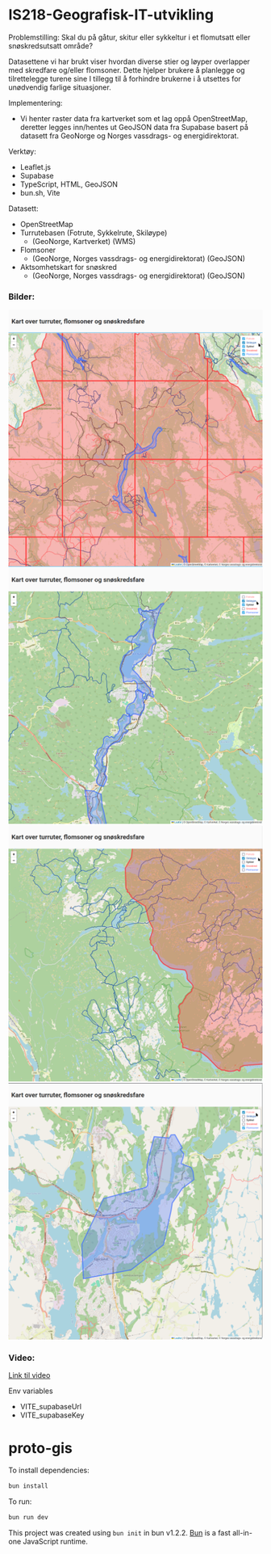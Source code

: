 # IS218-Geografisk-IT-utvikling

Problemstilling: Skal du på gåtur, skitur eller sykkeltur i et flomutsatt eller snøskredsutsatt område? 

Datasettene vi har brukt viser hvordan diverse stier og løyper overlapper med skredfare og/eller flomsoner. Dette hjelper brukere å planlegge og tilrettelegge turene sine
I tillegg til å forhindre brukerne i å utsettes for unødvendig farlige situasjoner.

Implementering: 
- Vi henter raster data fra kartverket som et lag oppå OpenStreetMap, deretter legges inn/hentes ut GeoJSON data fra Supabase basert på datasett fra GeoNorge og Norges vassdrags- og energidirektorat. 

Verktøy: 
- Leaflet.js
- Supabase
- TypeScript, HTML, GeoJSON
- bun.sh, Vite

Datasett:
- OpenStreetMap
- Turrutebasen (Fotrute, Sykkelrute, Skiløype)
    -  (GeoNorge, Kartverket) (WMS)
- Flomsoner 
    - (GeoNorge, Norges vassdrags- og energidirektorat) (GeoJSON)
- Aktsomhetskart for snøskred 
    - (GeoNorge, Norges vassdrags- og energidirektorat) (GeoJSON)

### Bilder:

![alt text](image-3.png)
![alt text](image-4.png)
![alt text](image-5.png)
![alt text](image-6.png)

### Video:
[Link til video](https://github.com/CataDev0/IS218-Geografisk-IT-utvikling/raw/refs/heads/main/2025-03-04%2022-33-33.mp4)
<!-- ![alt text](image.png)
![alt text](image-1.png)
![alt text](image-2.png) -->

Env variables
- VITE_supabaseUrl
- VITE_supabaseKey

# proto-gis

To install dependencies:

```bash
bun install
```

To run:

```bash
bun run dev
```

This project was created using `bun init` in bun v1.2.2. [Bun](https://bun.sh) is a fast all-in-one JavaScript runtime.
